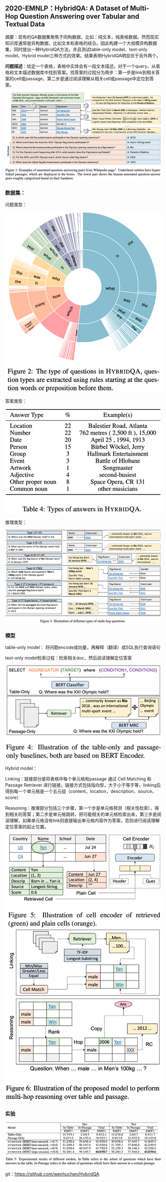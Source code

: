 ## 2020-EMNLP：HybridQA: A Dataset of Multi-Hop Question Answering over Tabular and Textual Data

摘要：现有的QA数据集聚焦于同构数据，比如：纯文本，纯表格数据。然而现实知识库通常是异构数据，比如文本和表格的结合。因此构建一个大规模异构数据集，同时提出一种HybridQA方法。并且测试table-only model、text-only model、Hybrid model三种方式的效果。结果表明HybridQA明显优于另外两个。



**问题描述**：给定一个表格，表格中实体会有一段文本描述。对于一个query，从表格和文本描述数据库中找到答案。找答案的过程分为两步：第一步是link到相关答案的cell或passage，第二步是通过阅读理解从相关cell或passage中定位到答案。

<img src="./pic/1723bc5e268668974a61ed9c3029ff04.png" style="zoom:60%;" align="mid"/>



### 数据集：

问题类型：

<img src="./pic/1634218196.png" style="zoom:60%;" align="mi d"/>



答案类型：

<img src="./pic/f09389d7d555b218a9e34ed4c3da13e0.png" style="zoom:60%;" align="mid"/>



推理类型：

<img src="./pic/93b4bb42e7fb65e501dce5a2abaacbc3.png" style="zoom:60%;" align="mid"/>



### 模型

table-only model： 将问题encode成向量，再解释（翻译）成SQL执行查询语句

text-only model检索过程：检索相关doc，然后阅读理解定位答案

<img src="./pic/daa91a3e6e43234e6389aba67b0af758.png" style="zoom:60%;" align="mid"/>



Hybrid model：

Linking：链接部分是将表格中每个单元格和passage 通过  Cell Matching 和 Passage Retriever 进行链接，链接方式包括指向型，大于小于等于等，linking后得到每一个单元格是一个五元组（content，location，description、source，score）

Reasoning：推理部分包括三个步骤，第一个步是单元格预测（相关性检索），得到相关的答案；第二步是单元格跳转，把可能相关的单元格检索出来，第三步是阅读理解，如果单元格没有link则直接输出单元格内容作为答案，否则进行阅读理解定位答案的起止位置。

<img src="./pic/13e4966cf3a4c62fa6b912cf3c079bf1.png" style="zoom:80%;" align="mid"/>

<img src="./pic/1634221440.png" style="zoom:80%;" align="mid"/>




### 实验

<img src="./pic/33e80aab55a0341708f3f2437e7b8335.png" style="zoom:80%;" align="mid"/>



git：https://github.com/wenhuchen/HybridQA

